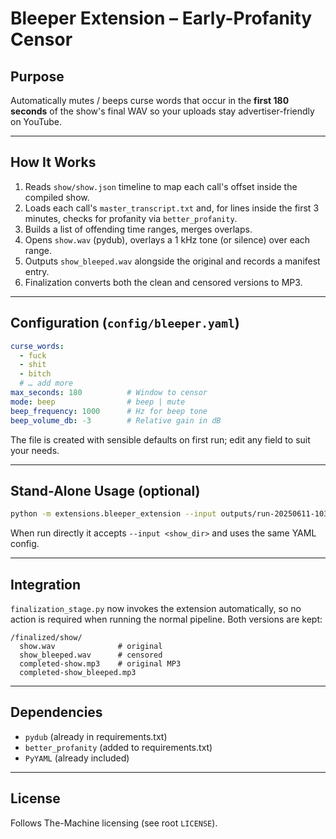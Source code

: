 # Bleeper Extension – Early-Profanity Censor

## Purpose
Automatically mutes / beeps curse words that occur in the **first 180 seconds** of the show's final WAV so your uploads stay advertiser-friendly on YouTube.

---
## How It Works
1. Reads `show/show.json` timeline to map each call's offset inside the compiled show.
2. Loads each call's `master_transcript.txt` and, for lines inside the first 3 minutes, checks for profanity via `better_profanity`.
3. Builds a list of offending time ranges, merges overlaps.
4. Opens `show.wav` (pydub), overlays a 1 kHz tone (or silence) over each range.
5. Outputs `show_bleeped.wav` alongside the original and records a manifest entry.
6. Finalization converts both the clean and censored versions to MP3.

---
## Configuration (`config/bleeper.yaml`)
```yaml
curse_words:
  - fuck
  - shit
  - bitch
  # … add more
max_seconds: 180          # Window to censor
mode: beep                # beep | mute
beep_frequency: 1000      # Hz for beep tone
beep_volume_db: -3        # Relative gain in dB
```
The file is created with sensible defaults on first run; edit any field to suit your needs.

---
## Stand-Alone Usage (optional)
```bash
python -m extensions.bleeper_extension --input outputs/run-20250611-103012/finalized/show
```
When run directly it accepts `--input <show_dir>` and uses the same YAML config.

---
## Integration
`finalization_stage.py` now invokes the extension automatically, so no action is required when running the normal pipeline.  Both versions are kept:
```
/finalized/show/
  show.wav              # original
  show_bleeped.wav      # censored
  completed-show.mp3    # original MP3
  completed-show_bleeped.mp3
```

---
## Dependencies
* `pydub` (already in requirements.txt)
* `better_profanity` (added to requirements.txt)
* `PyYAML` (already included)

---
## License
Follows The-Machine licensing (see root `LICENSE`). 
